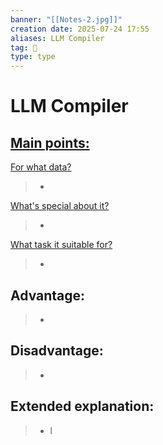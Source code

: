 ```yaml
---
banner: "[[Notes-2.jpg]]"
creation date: 2025-07-24 17:55
aliases: LLM Compiler
tag: 🤖
type: type
---
```

# LLM Compiler


## <u>Main points:</u>
<u>For what data?</u>
> -
<u>What's special about it?</u>
> -
<u>What task it suitable for?</u>
> -

## Advantage:
> - 

## Disadvantage:
> - 

## Extended explanation:
> - l



